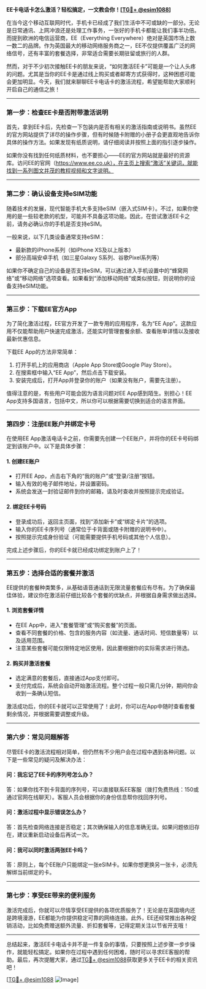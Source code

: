 **EE卡电话卡怎么激活？轻松搞定，一文教会你！[[TG💪+ @esim1088](https://t.me/s/esim1088)]**

在当今这个移动互联网时代，手机卡已经成了我们生活中不可或缺的一部分。无论是日常通讯、上网冲浪还是处理工作事务，一张好的手机卡都能让我们事半功倍。而提到欧洲的电信运营商，EE（Everything Everywhere）绝对是英国市场上数一数二的品牌。作为英国最大的移动网络服务商之一，EE不仅提供覆盖广泛的网络信号，还有丰富的套餐选择，非常适合需要长期驻留或旅行的人群。

然而，对于不少初次接触EE卡的朋友来说，“如何激活EE卡”可能是一个让人头疼的问题。尤其是当你的EE卡是通过线上购买或者邮寄方式获得时，这种困惑可能会更加明显。今天，我们就来聊聊EE卡电话卡的激活流程，希望能帮助大家顺利开启自己的通信之旅！

---

### **第一步：检查EE卡是否附带激活说明**
首先，拿到EE卡后，先检查一下包装内是否有相关的激活指南或说明书。虽然EE的官方网站提供了详尽的操作步骤，但有时候随卡附赠的小册子会更直观地告诉你具体的操作方法。如果发现有纸质说明，请仔细阅读并按照上面的指引逐步操作。

如果你没有找到任何纸质材料，也不要担心——EE的官方网站就是最好的资源库。访问EE的官网（https://www.ee.co.uk），在主页上搜索“激活”关键词，就能找到一系列图文并茂的教程视频和文字说明。

---

### **第二步：确认设备支持eSIM功能**
随着技术的发展，现代智能手机大多支持eSIM（嵌入式SIM卡）。不过，如果你使用的是一些较老款的机型，可能并不具备这项功能。因此，在尝试激活EE卡之前，请务必确认你的手机是否支持eSIM。

一般来说，以下几类设备通常支持eSIM：
- 最新款的iPhone系列（如iPhone XS及以上版本）
- 部分高端安卓手机（如三星Galaxy S系列、谷歌Pixel系列等）

如果你不确定自己的设备是否支持eSIM，可以通过进入手机设置中的“蜂窝网络”或“移动网络”选项查看。如果看到“添加移动网络”或类似按钮，则说明你的设备支持eSIM功能。

---

### **第三步：下载EE官方App**
为了简化激活过程，EE官方开发了一款专用的应用程序，名为“EE App”。这款应用不仅能帮助用户快速完成激活，还能实时管理套餐余额、查看账单详情以及接收最新优惠信息。

下载EE App的方法非常简单：
1. 打开手机上的应用商店（Apple App Store或Google Play Store）。
2. 在搜索框中输入“EE App”，然后点击下载安装。
3. 安装完成后，打开App并登录你的账户（如果没有账户，需要先注册）。

值得注意的是，有些用户可能会因为语言问题对EE App感到陌生。别担心！EE App支持多国语言，包括中文，所以你可以根据需要切换到适合的语言界面。

---

### **第四步：注册EE账户并绑定卡号**
在使用EE App激活电话卡之前，你需要先创建一个EE账户，并将你的EE卡号码绑定到该账户中。以下是具体步骤：

#### **1. 创建EE账户**
- 打开EE App，点击右下角的“我的账户”或“登录/注册”按钮。
- 输入有效的电子邮件地址，并设置密码。
- 系统会发送一封验证邮件到你的邮箱，请及时查收并按照提示完成验证。

#### **2. 绑定EE卡号码**
- 登录成功后，返回主页面，找到“添加新卡”或“绑定卡片”的选项。
- 输入你的EE卡序列号（通常位于卡背面或随卡附赠的说明书中）。
- 按照提示完成身份验证（可能需要提供手机号码或其他个人信息）。

完成上述步骤后，你的EE卡就已经成功绑定到账户上了！

---

### **第五步：选择合适的套餐并激活**
EE提供的套餐种类繁多，从基础语音通话到无限流量套餐应有尽有。为了确保最佳体验，建议你在激活前仔细比较各个套餐的优缺点，并根据自身需求做出选择。

#### **1. 浏览套餐详情**
- 在EE App中，进入“套餐管理”或“购买套餐”的页面。
- 查看不同套餐的价格、包含的服务内容（如流量、通话时间、短信数量等）以及适用范围。
- 注意某些套餐可能仅限特定地区使用，因此要根据你的实际需求进行筛选。

#### **2. 购买并激活套餐**
- 选定满意的套餐后，直接通过App支付即可。
- 支付完成后，系统会自动开始激活流程。整个过程一般只需几分钟，期间你会收到一条确认短信。

激活成功后，你的EE卡就可以正常使用了！此时，你可以在App中随时查看套餐剩余情况，并根据需要调整或升级。

---

### **第六步：常见问题解答**
尽管EE卡的激活流程相对简单，但仍然有不少用户会在过程中遇到各种问题。以下是一些常见的疑问及解决办法：

#### **问：我忘记了EE卡的序列号怎么办？**
答：如果你找不到卡背面的序列号，可以直接联系EE客服（拨打免费热线：150或通过官网在线聊天）。客服人员会根据你的身份信息帮你找回序列号。

#### **问：激活过程中显示错误怎么办？**
答：首先检查网络连接是否稳定；其次确保输入的信息准确无误。如果问题依旧存在，建议重新启动设备后再试一次。

#### **问：我可以同时激活两张EE卡吗？**
答：原则上，每个EE账户只能绑定一张eSIM卡。如果你想更换另一张卡，必须先解绑当前绑定的卡。

---

### **第七步：享受EE带来的便利服务**
激活完成后，你就可以尽情享受EE提供的各项优质服务了！无论是在英国境内还是跨境漫游，EE都能为你提供稳定可靠的网络连接。此外，EE还经常推出各种促销活动，比如免费赠送额外流量、折扣套餐等，记得定期关注以节省开支哦！

---

总结起来，激活EE卡电话卡并不是一件复杂的事情，只要按照上述步骤一步步操作，就能轻松搞定。如果你在过程中遇到任何困难，随时可以寻求EE客服的帮助。最后，再次提醒大家，通过[TG💪+ @esim1088](https://t.me/s/esim1088)获取更多关于EE卡的相关资讯吧！

[[TG💪+ @esim1088](https://t.me/s/esim1088) ![Image](https://i.postimg.cc/4NQfJmqS/Snipaste-2025-05-13-00-14-12.png)]